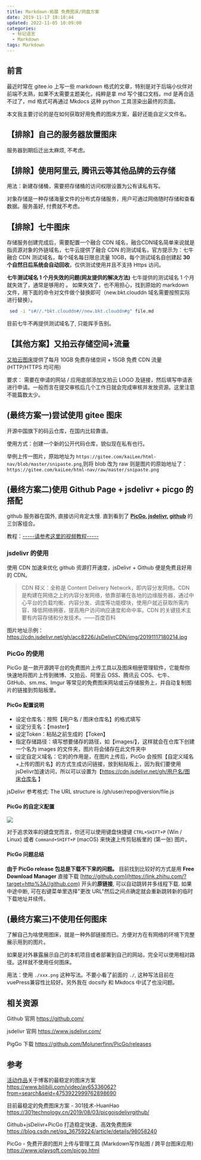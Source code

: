 ```yaml
---
title: Markdown-拓展 免费图床/网盘方案
date: 2019-11-17 18:18:44
updated: 2022-11-05 10:09:00
categories:
  - 标记语言
  - Markdown
tags: Markdown
---
```


## 前言

最近时常在 gitee.io 上写一些 markdown 格式的文章，特别是对于后端小伙伴对前端不太熟，如果不太需要主题美化，纯粹是拿 md 写个接口文档，md 是再合适不过了，md 格式可再通过 Mkdocs 这种 python 工具渲染出最终的页面。

本文我主要讨论的是在如何获取好用免费的图床方案，最好还能自定义文件名。

## 【排除】自己的服务器放置图床

服务器到期后迁出太麻烦, 不考虑。

## 【排除】使用阿里云, 腾讯云等其他品牌的云存储

用法：新建存储桶，需要把存储桶的访问权限设置为公有读私有写。

对象存储是一种存储海量文件的分布式存储服务，用户可通过网络随时存储和查看数据。服务虽好, 付费就不考虑。

<!-- more -->

## 【排除】七牛图床

存储服务创建完成后，需要配置一个融合 CDN 域名，融合CDN域名简单来说就是指资源对象的外链域名，七牛云提供了融合 CDN 的测试域名，官方提示为：七牛融合 CDN 测试域名，每个域名每日限总流量 10GB，每个测试域名自创建起 **30 个自然日后系统会自动回收**，仅供测试使用并且不支持 Https 访问。

**七牛测试域名 1 个月失效的问题(网友提供的解决方法)**
七牛提供的测试域名 1 个月就失效了，通常是够用的 。 如果失效了，也不用担心，找到原始的 markdown 文件，用下面的命令对文件做个替换即可（new.bkt.clouddn 域名需要按照实际进行替换）。

```sh
 sed -i "s#//.*bkt.clouddn#//new.bkt.clouddn#g" file.md
```

目前七牛不再提供测试域名了, 只能挥手告别。

## 【其他方案】又拍云存储空间+流量

[又拍云图床](https://www.upyun.com/league)提供了每月 10GB 免费存储空间 + 15GB 免费 CDN 流量(HTTP/HTTPS 均可用)

要求： 需要在申请的网站 / 应用底部添加又拍云 LOGO 及链接，然后填写申请表进行申请。一般而言在提交审核后几个工作日就会完成审核并发放资源。这里注意不能篇数太少。

## (最终方案一)尝试使用 gitee 图床

开源中国旗下的码云仓库，在国内比较靠谱。

使用方式：创建一个新的公开代码仓库，貌似现在私有也行。

举例上传一图片，原始地址为 `https://gitee.com/kaiLee/html-nav/blob/master/snipaste.png`,则将 blob 改为 raw 则是图片的原始地址了：`https://gitee.com/kaiLee/html-nav/raw/master/snipaste.png`

## (最终方案二)使用 Github Page + jsdelivr + picgo 的搭配

github 服务器在国外, 直接访问肯定太慢. 直到看到了 **[PicGo](https://github.com/Molunerfinn/PicGo), [jsdelivr](https://www.jsdelivr.com/), [github](https://github.com/)** 的三剑客组合。

教程：[-----请参考这里的视频教程-----](https://www.bilibili.com/video/av65336062?from=search&seid=4753922999762898690)

### jsdelivr 的使用

使用 CDN 加速来优化 github 资源打开速度，jsDelivr + Github 便是免费且好用的 CDN。

> CDN 释义：全称是 Content Delivery Network，即内容分发网络。CDN 是构建在网络之上的内容分发网络，依靠部署在各地的边缘服务器，通过中心平台的负载均衡、内容分发、调度等功能模块，使用户就近获取所需内容，降低网络拥塞，提高用户访问响应速度和命中率。CDN 的关键技术主要有内容存储和分发技术。——百度百科

图片地址示例：
<https://cdn.jsdelivr.net/gh/acc8226/JsDelivrCDN/img/20191117180214.jpg>

### PicGo 的使用

PicGo 是一款开源跨平台的免费图片上传工具以及图床相册管理软件，它能帮你快速地将图片上传到微博、又拍云、阿里云 OSS、腾讯云 COS、七牛、GitHub、sm.ms、Imgur 等常见的免费图床网站或云存储服务上，并自动复制图片的链接到剪贴板里。

#### PicGo 配置说明

* 设定仓库名：按照【用户名 / 图床仓库名】的格式填写
* 设定分支名：【master】
* 设定Token：粘贴之前生成的【Token】
* 指定存储路径：填写想要储存的路径，如【images/】，这样就会在仓库下创建一个名为 images 的文件夹，图片将会储存在此文件夹中
* 设定自定义域名：它的的作用是，在图片上传后，PicGo 会按照【自定义域名+上传的图片名】的方式生成访问链接，放到粘贴板上，因为我们要使用jsDelivr加速访问，所以可以设置为【https://cdn.jsdelivr.net/gh/用户名/图床仓库名 】

jsDelivr 参考格式: The URL structure is /gh/user/repo@version/file.js

#### PicGo 的自定义配置

![](https://upload-images.jianshu.io/upload_images/1662509-63eb930b124b85ca.png?imageMogr2/auto-orient/strip%7CimageView2/2/w/1240)

对于追求效率的键盘党而言，你还可以使用键盘快捷键 `CTRL+SHIFT+P` (Win / Linux) 或者 `Command+SHIFT+P` (macOS) 来快速上传剪贴板里的 (第一张) 图片。

#### PicGo 问题总结

**由于 PicGo release  包总是下载不下来的问题。**
目前找到比较好的方式是用 **Free Download Manager** 直接下载 [http://github.com](https://link.zhihu.com/?target=http%3A//github.com) 开头的**原链接**, 可以自动跳转并多线程下载. 如果中途中断, 可在右键菜单里选择"更改 URL"然后之间点确定就会重新跳转新的临时下载地址并续传。

## (最终方案三)不使用任何图床

了解自己为啥使用图床，就是一种外部链接而已。方便对方在有网络的环境下完整展示用到的图片。

如果是对外暴露展示自己的本机项目或者部署到自己的网站，完全可以使用相对路径。这样就不使用任何图床。

用法：使用 `./xxx.png` 这种写法。不要小看了前面的 `./`, 这种写法目前在 vuePress兼容性比较好。另外我在 docsify 和 Mkdocs 中试了也没问题。

## 相关资源

Github 官网
<https://github.com/>

jsdelivr 官网
<https://www.jsdelivr.com/>

PigGo 下载
<https://github.com/Molunerfinn/PicGo/releases>

## 参考

[活动作品](https://www.bilibili.com/blackboard/activity-newstar4.html?msource=caitiao "叮！你的笔记本电脑和季度大会员等待领取中！")关于博客的最稳定的图床方案
<https://www.bilibili.com/video/av65336062?from=search&seid=4753922999762898690>

目前最稳定的免费图床方案 - 301技术-HuanHao
<https://301technology.cn/2019/08/03/picgojsdelivrgithub/>

Github+jsDelivr+PicGo 打造稳定快速、高效免费图床
<https://blog.csdn.net/qq_36759224/article/details/98058240>

PicGo - 免费开源的图片上传与管理工具 (Markdown写作贴图 / 跨平台图床应用)
<https://www.iplaysoft.com/picgo.html>
